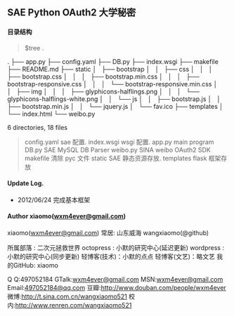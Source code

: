 ## SAE Python OAuth2 大学秘密

#### 目录结构

> $tree .

.
├── app.py
├── config.yaml
├── DB.py
├── index.wsgi
├── makefile
├── README.md
├── static
│   ├── bootstrap
│   │   ├── css
│   │   │   ├── bootstrap.css
│   │   │   ├── bootstrap.min.css
│   │   │   ├── bootstrap-responsive.css
│   │   │   └── bootstrap-responsive.min.css
│   │   ├── img
│   │   │   ├── glyphicons-halflings.png
│   │   │   └── glyphicons-halflings-white.png
│   │   └── js
│   │       ├── bootstrap.js
│   │       ├── bootstrap.min.js
│   │       └── jquery.js
│   └── fav.ico
├── templates
│   └── index.html
└── weibo.py

6 directories, 18 files

> config.yaml sae  配置.
> index.wsgi  wsgi 配置.
> app.py      main program
> DB.py       SAE MySQL DB Parser
> weibo.py    SINA weibo OAuth2 SDK
> makefile    清除 pyc 文件
> static      SAE 静态资源存放.
> templates   flask 框架存放


#### Update Log.

* 2012/06/24 完成基本框架


#### Author xiaomo(wxm4ever@gmail.com)

xiaomo(wxm4ever@gmail.com)
常居: 山东威海
wangxiaomo(@github)

所属部落    :   二次元拯救世界
octopress  :   小默的研究中心(延迟更新)
wordpress :   小默的研究中心(同步更新)
轻博客(技术)：小默的点点
轻博客(文艺)：略文艺
我的GitHub:   xiaomo

Q Q:497052184
GTalk:wxm4ever@gmail.com
MSN:wxm4ever@gmail.com
Email:497052184@qq.com
豆瓣:http://www.douban.com/people/wxm4ever
微博:http://t.sina.com.cn/wangxiaomo521
校内:http://www.renren.com/wangxiaomo521
